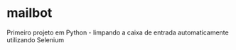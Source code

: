 # mailbot
Primeiro projeto em Python - limpando a caixa de entrada automaticamente utilizando Selenium
